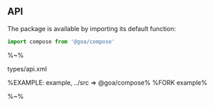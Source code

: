 ## API

The package is available by importing its default function:

```js
import compose from '@goa/compose'
```

%~%

<typedef method="compose">types/api.xml</typedef>

%EXAMPLE: example, ../src => @goa/compose%
%FORK example%

%~%